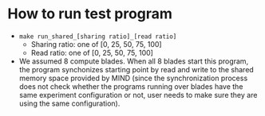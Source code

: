 # How to run test program
- `make run_shared_[sharing ratio]_[read ratio]`
  - Sharing ratio: one of [0, 25, 50, 75, 100]
  - Read ratio: one of [0, 25, 50, 75, 100]
- We assumed 8 compute blades. When all 8 blades start this program, the program synchonizes starting point by read and write to the shared memory space provided by MIND (since the synchronization process does not check whether the programs running over blades have the same experiment configuration or not, user needs to make sure they are using the same configuration).
